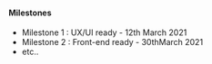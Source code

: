 #### Milestones
- Milestone 1 : UX/UI ready - 12th March 2021
- Milestone 2 : Front-end ready - 30thMarch 2021
- etc..
